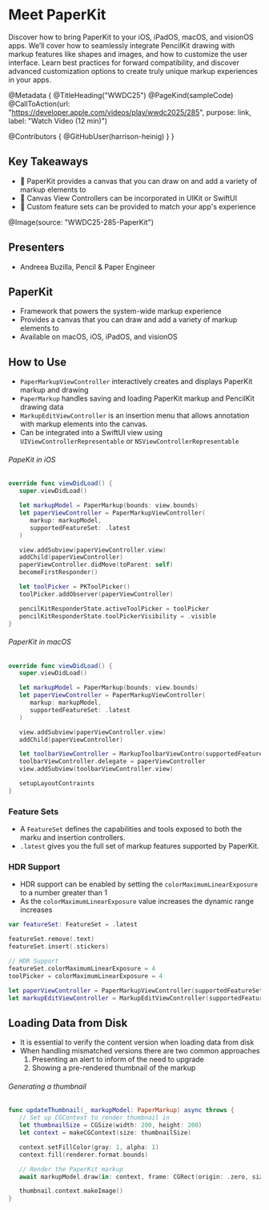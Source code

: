 # Meet PaperKit

Discover how to bring PaperKit to your iOS, iPadOS, macOS, and visionOS apps. We’ll cover how to seamlessly integrate PencilKit drawing with markup features like shapes and images, and how to customize the user interface. Learn best practices for forward compatibility, and discover advanced customization options to create truly unique markup experiences in your apps.

@Metadata {
   @TitleHeading("WWDC25")
   @PageKind(sampleCode)
   @CallToAction(url: "https://developer.apple.com/videos/play/wwdc2025/285", purpose: link, label: "Watch Video (12 min)")

   @Contributors {
      @GitHubUser(harrison-heinig)
   }
}

## Key Takeaways
- 📝 PaperKit provides a canvas that you can draw on and add a variety of markup elements to
- 🔩 Canvas View Controllers can be incorporated in UIKit or SwiftUI
- 🎨 Custom feature sets can be provided to match your app's experience

@Image(source: "WWDC25-285-PaperKit")

## Presenters
- Andreea Buzilla, Pencil & Paper Engineer

## PaperKit
- Framework that powers the system-wide markup experience
- Provides a canvas that you can draw and add a variety of markup elements to
- Available on macOS, iOS, iPadOS, and visionOS

## How to Use
- `PaperMarkupViewController` interactively creates and displays PaperKit markup and drawing
- `PaperMarkup` handles saving and loading PaperKit markup and PencilKit drawing data
- `MarkupEditViewController` is an insertion menu that allows annotation with markup elements into the canvas.
- Can be integrated into a SwiftUI view using `UIViewControllerRepresentable` or `NSViewControllerRepresentable`

###### PapeKit in iOS
```swift
override func viewDidLoad() {
   super.viewDidLoad()

   let markupModel = PaperMarkup(bounds: view.bounds)
   let paperViewController = PaperMarkupViewController(
      markup: markupModel,
      supportedFeatureSet: .latest
   )

   view.addSubview(paperViewController.view)
   addChild(paperViewController)
   paperViewController.didMove(toParent: self)
   becomeFirstResponder()

   let toolPicker = PKToolPicker()
   toolPicker.addObserver(paperViewController)

   pencilKitResponderState.activeToolPicker = toolPicker
   pencilKitResponderState.toolPickerVisibility = .visible
}
```
###### PaperKit in macOS

```swift
override func viewDidLoad() {
   super.viewDidLoad()

   let markupModel = PaperMarkup(bounds: view.bounds)
   let paperViewController = PaperMarkupViewController(
      markup: markupModel,
      supportedFeatureSet: .latest
   )

   view.addSubview(paperViewController.view)
   addChild(paperViewController)

   let toolbarViewController = MarkupToolbarViewContro(supportedFeatureSet: .latest)
   toolbarViewController.delegate = paperViewController
   view.addSubview(toolbarViewController.view)

   setupLayoutContraints
}
```

### Feature Sets
- A `FeatureSet` defines the capabilities and tools exposed to both the marku and insertion controllers.
- `.latest` gives you the full set of markup features supported by PaperKit.

### HDR Support
- HDR support can be enabled by setting the `colorMaximumLinearExposure` to a number greater than 1
- As the `colorMaximumLinearExposure` value increases the dynamic range increases

```swift
var featureSet: FeatureSet = .latest

featureSet.remove(.text)
featureSet.insert(.stickers)

// HDR Support
featureSet.colorMaximumLinearExposure = 4
toolPicker = colorMaximumLinearExposure = 4

let paperViewController = PaperMarkupViewController(supportedFeatureSet: featureSet)
let markupEditViewController = MarkupEditViewController(supportedFeatureSet: featureSet)
```

## Loading Data from Disk
- It is essential to verify the content version when loading data from disk
- When handling mismatched versions there are two common approaches
    1. Presenting an alert to inform of the need to upgrade
    2. Showing a pre-rendered thumbnail of the markup

###### Generating a thumbnail
```swift
func updateThumbnail(_ markupModel: PaperMarkup) async throws {
   // Set up CGContext to render thumbnail in
   let thumbnailSize = CGSize(width: 200, height: 200)
   let context = makeCGContext(size: thumbnailSize)

   context.setFillColor(gray: 1, alpha: 1)
   context.fill(renderer.format.bounds)

   // Render the PaperKit markup
   await markupModel.draw(in: context, frame: CGRect(origin: .zero, size: thumbnailSize))

   thumbnail.context.makeImage()
}
```
